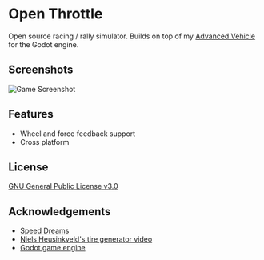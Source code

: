 # Open Throttle
Open source racing / rally simulator. Builds on top of my [Advanced Vehicle](https://github.com/Dechode/Godot-Advanced-Vehicle) for the Godot engine. 

## Screenshots

![Game Screenshot](https://github.com/Dechode/Open-Throttle/blob/Dechode-Update-README/Images/Screenshot_20240122_200828.png)


## Features

- Wheel and force feedback support
- Cross platform

## License

[GNU General Public License v3.0](https://github.com/Dechode/Open-Throttle/blob/main/LICENSE)


## Acknowledgements

 - [Speed Dreams](https://sourceforge.net/projects/speed-dreams/)
 - [Niels Heusinkveld's tire generator video](https://www.youtube.com/watch?v=38hkcpniPuY)
 - [Godot game engine](https://github.com/godotengine/godot)

